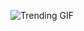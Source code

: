 
<!-- GIF_SECTION -->
![Trending GIF](https://media3.giphy.com/media/v1.Y2lkPThiYjIxNzcyaHB2cHFyZTl0MHR1cm1kNTEydGdseHluZ2Z6YnlpNGJmZWU5cjA5dSZlcD12MV9naWZzX3NlYXJjaCZjdD1n/WV5g8itc5RnCL3eQ8v/giphy.gif)
<!-- END_GIF_SECTION -->
